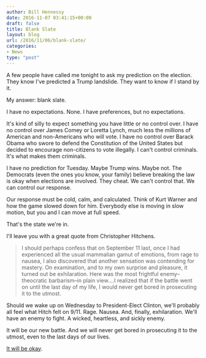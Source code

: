 ```yaml
---
author: Bill Hennessy
date: 2016-11-07 03:41:15+00:00
draft: false
title: Blank Slate
layout: blog
url: /2016/11/06/blank-slate/
categories:
- News
type: "post"
---
```


A few people have called me tonight to ask my prediction on the election. They know I've predicted a Trump landslide. They want to know if I stand by it.

My answer: blank slate.

I have no expectations. None. I have preferences, but no expectations.

It's kind of silly to expect something you have little or no control over. I have no control over James Comey or Loretta Lynch, much less the millions of American and non-Americans who will vote. I have no control over Barack Obama who swore to defend the Constitution of the United States but decided to encourage non-citizens to vote illegally. I can't control criminals. It's what makes them criminals.

I have no prediction for Tuesday. Maybe Trump wins. Maybe not. The Democrats (even the ones you know, your family) believe breaking the law is okay when elections are involved. They cheat. We can't control that. We can control our response.

Our response must be cold, calm, and calculated. Think of Kurt Warner and how the game slowed down for him. Everybody else is moving in slow motion, but you and I can move at full speed.

That's the state we're in.

I'll leave you with a great quote from Christopher Hitchens.



> I should perhaps confess that on September 11 last, once I had experienced all the usual mammalian gamut of emotions, from rage to nausea, I also discovered that another sensation was contending for mastery. On examination, and to my own surprise and pleasure, it turned out be exhilaration. Here was the most frightful enemy–theocratic barbarism–in plain view….I realized that if the battle went on until the last day of my life, I would never get bored in prosecuting it to the utmost.



Should we wake up on Wednesday to President-Elect Clinton, we'll probably all feel what Hitch felt on 9/11. Rage. Nausea. And, finally, exhilaration. We'll have an enemy to fight. A wicked, heartless, and sickly enemy.

It will be our new battle. And we will never get bored in prosecuting it to the utmost, even to the last days of our lives.

[It will be okay](https://hennessysview.com/2016/11/06/its-going-to-be-okay/).
